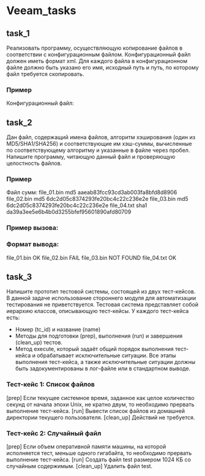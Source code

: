 # Veeam_tasks
## task_1
Реализовать программу, осуществляющую копирование файлов в соответствии с конфигурационным файлом. Конфигурационный файл должен иметь формат xml. Для каждого файла в конфигурационном файле должно быть указано его имя, исходный путь и путь, по которому файл требуется скопировать.

### Пример
Конфигурационный файл:
<config>
  <file
        source_path="C:\Windows\system32"
        destination_path="C:\Program files"
        file_name="kernel32.dll"
        />
  <file
        source_path="/var/log"
        destination_path="/etc"
        file_name="server.log"
        />
</config>

## task_2
Дан файл, содержащий имена файлов, алгоритм хэширования (один из MD5/SHA1/SHA256) и соответствующие им хэш-суммы, вычисленные по соответствующему алгоритму и указанные в файле через пробел. Напишите программу, читающую данный файл и проверяющую целостность файлов.

### Пример
Файл сумм:
file_01.bin md5 aaeab83fcc93cd3ab003fa8bfd8d8906
file_02.bin md5 6dc2d05c8374293fe20bc4c22c236e2e
file_03.bin md5 6dc2d05c8374293fe20bc4c22c236e2e
file_04.txt sha1 da39a3ee5e6b4b0d3255bfef95601890afd80709
### Пример вызова:  
<your program> <path to the input file> <path to the directory containing the files to check>
### Формат вывода:
file_01.bin OK
file_02.bin FAIL
file_03.bin NOT FOUND
file_04.txt OK

## task_3
Напишите прототип тестовой системы, состоящей из двух тест-кейсов. В данной задаче использование стороннего модуля для автоматизации тестирования не приветствуется.
Тестовая система представляет собой иерархию классов, описывающую тест-кейсы. 
У каждого тест-кейса есть:
- Номер (tc_id) и название (name)
- Методы для подготовки (prep), выполнения (run) и завершения (clean_up) тестов. 
- Метод execute, который задаёт общий порядок выполнения тест-кейса и обрабатывает исключительные ситуации. 
Все этапы выполнения тест-кейса, а также исключительные ситуации должны быть задокументированы в лог-файле или в стандартном выводе.

### Тест-кейс 1: Список файлов
[prep] Если текущее системное время, заданное как целое количество секунд от начала эпохи Unix, не кратно двум, то необходимо прервать выполнение тест-кейса.
[run] Вывести список файлов из домашней директории текущего пользователя.
[clean_up] Действий не требуется.
### Тест-кейс 2: Случайный файл
[prep] Если объем оперативной памяти машины, на которой исполняется тест, меньше одного гигабайта, то необходимо прервать выполнение тест-кейса.
[run] Создать файл test размером 1024 КБ со случайным содержимым.
[clean_up] Удалить файл test.

